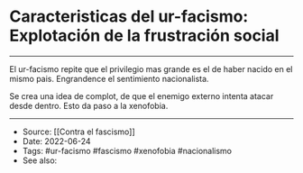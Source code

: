 # Caracteristicas del ur-facismo: Explotación de la frustración social

---

El ur-facismo repite que el privilegio mas grande es el de haber nacido en el mismo pais. Engrandence el sentimiento nacionalista.

Se crea una idea de complot, de que el enemigo externo intenta atacar desde dentro. Esto da paso a la xenofobia.

---
- Source:  [[Contra el fascismo]]
- Date: 2022-06-24
- Tags: #ur-facismo #fascismo #xenofobia #nacionalismo
- See also: